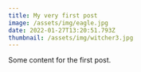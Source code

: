 ```yaml
---
title: My very first post
image: /assets/img/eagle.jpg
date: 2022-01-27T13:20:51.793Z
thumbnail: /assets/img/witcher3.jpg
---
```


Some content for the first post.
